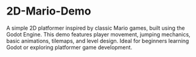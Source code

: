 # 2D-Mario-Demo
A simple 2D platformer inspired by classic Mario games, built using the Godot Engine. This demo features player movement, jumping mechanics, basic animations, tilemaps, and level design. Ideal for beginners learning Godot or exploring platformer game development.
